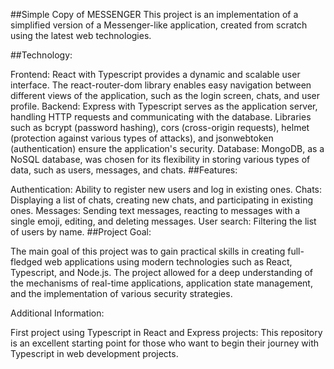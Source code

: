 ##Simple Copy of MESSENGER
This project is an implementation of a simplified version of a Messenger-like application, created from scratch using the latest web technologies.

##Technology:

Frontend: React with Typescript provides a dynamic and scalable user interface. The react-router-dom library enables easy navigation between different views of the application, such as the login screen, chats, and user profile.
Backend: Express with Typescript serves as the application server, handling HTTP requests and communicating with the database. Libraries such as bcrypt (password hashing), cors (cross-origin requests), helmet (protection against various types of attacks), and jsonwebtoken (authentication) ensure the application's security.
Database: MongoDB, as a NoSQL database, was chosen for its flexibility in storing various types of data, such as users, messages, and chats.
##Features:

Authentication: Ability to register new users and log in existing ones.
Chats: Displaying a list of chats, creating new chats, and participating in existing ones.
Messages: Sending text messages, reacting to messages with a single emoji, editing, and deleting messages.
User search: Filtering the list of users by name.
##Project Goal:

The main goal of this project was to gain practical skills in creating full-fledged web applications using modern technologies such as React, Typescript, and Node.js. The project allowed for a deep understanding of the mechanisms of real-time applications, application state management, and the implementation of various security strategies.

Additional Information:

First project using Typescript in React and Express projects: This repository is an excellent starting point for those who want to begin their journey with Typescript in web development projects.
